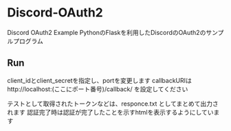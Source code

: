 # Discord-OAuth2
Discord OAuth2 Example
PythonのFlaskを利用したDiscordのOAuth2のサンプルプログラム

## Run
client_idとclient_secretを指定し、portを変更します
callbackURIは http://localhost:(ここにポート番号)/callback/ を設定してください

テストとして取得されたトークンなどは、responce.txt としてまとめて出力されます
認証完了時は認証が完了したことを示すhtmlを表示するようにしています
